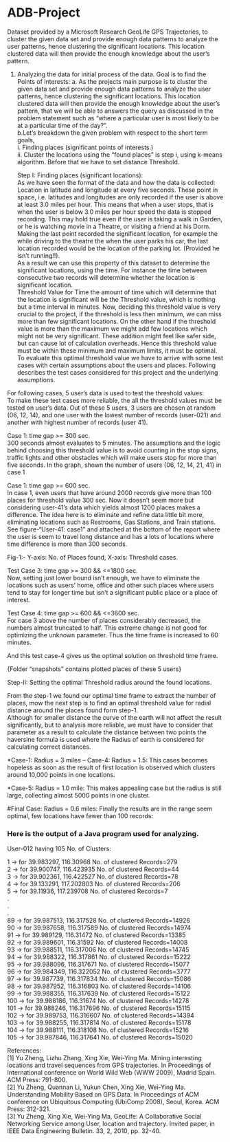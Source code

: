 # ADB-Project
Dataset provided by a Microsoft Research GeoLife GPS Trajectories, to cluster the given data set and provide enough data patterns to analyze the user patterns, hence clustering the significant locations. This location clustered data will then provide the enough knowledge about the user’s pattern.


1.	Analyzing the data for initial process of the data. Goal is to find the Points of interests:
	a.	As the projects main purpose is to cluster the given data set and provide enough data patterns to analyze the user patterns, hence clustering the significant locations. This location clustered data will then provide the enough knowledge about the user’s pattern, that we will be able to answers the query as discussed in the problem statement such as “where a particular user is most likely to be at a particular time of the day?”.   
	b.Let’s breakdown the given problem with respect to the short term goals,   
	i.	Finding places (significant points of interests.)  
	ii.	Cluster the locations using the “found places” is step i, using k-means algorithm. Before that we have to set distance Threshold.   
  
	Step I: Finding places (significant locations):  
	As we have seen the format of the data and how the data is collected: Location in latitude and longitude at every five seconds. These point in space, i.e. latitudes and longitudes are only recorded if the user is above at least 3.0 miles per hour. This means that when a user stops, that is when the user is below 3.0 miles per hour speed the data is stopped recording. This may hold true even if the user is taking a walk in Garden, or he is watching movie in a Theatre, or visiting a friend at his Dorm. Making the last point recorded the significant location, for example the while driving to the theatre the when the user parks his car, the last location recorded would be the location of the parking lot. (Provided he isn’t running!!).   
	As a result we can use this property of this dataset to determine the significant locations, using the time.  For instance the 	time between consecutive two records will determine whether the location is significant location.   
	Threshold Value for Time the amount of time which will determine that the location is significant will be the Threshold value, which is nothing but a time interval in minutes. Now, deciding this threshold value is very crucial to the project, if the threshold is less then minimum, we can miss more than few significant locations. On the other hand if the threshold value is more than the maximum we might add few locations which might not be very significant. These addition might feel like safer side, but can cause lot of calculation overheads. Hence this threshold value must be within these minimum and maximum limits, it must be optimal.         
	To evaluate this optimal threshold value we have to arrive with some test cases with certain assumptions about the users and places. Following describes the test cases considered for this project and the underlying assumptions.  


For following cases, 5 user’s data is used to test the threshold values:  
 	To make these test cases more reliable, the all the threshold values must be tested on user’s data. Out of these 5 users, 3 users are chosen at random (06, 12, 14), and one user with the lowest number of records (user-021) and another with highest number of records (user 41).  
  
Case 1: time gap >= 300 sec.    
	300 seconds almost evaluates to 5 minutes. The assumptions and the logic behind choosing this threshold value is to avoid counting in the stop signs, traffic lights and other obstacles which will make users stop for more than five seconds. In the graph, shown the number of users {06, 12, 14, 21, 41} in case 1   
    
Case 1: time gap >= 600 sec.    
	 In case 1, even users that have around 2000 records give more than 100 places for threshold value 300 sec. Now it doesn’t seem more but considering user-41’s data which yields almost 1200 places makes a difference. The idea here is to eliminate and refine data little bit more, eliminating locations such as Restrooms, Gas Stations, and Train stations.
	See figure-“User-41: case1” and   attached at the bottom of the report where the user is seem to travel long distance and has a lots of locations where time difference is more than 300 seconds.    

Fig-1:- Y-axis: No. of Places found, X-axis: Threshold cases.  


Test Case 3: time gap >= 300 && <=1800 sec.    
	Now, setting just lower bound isn’t enough, we have to eliminate the locations such as users’ home, office and other such places where users tend to stay for longer time but isn’t a significant public place or a place of interest.  


Test Case 4: time gap >= 600 && <=3600 sec.    
	For case 3 above the number of places considerably decreased, the numbers almost truncated to half. This extreme change is not good for optimizing the unknown parameter. Thus the time frame is increased to 60 minutes.      
  
And this test case-4 gives us the optimal solution on threshold time frame.  
  
{Folder “snapshots” contains plotted places of these 5 users}    
    
  
Step-II: Setting the optimal Threshold radius around the found locations.  
  
From the step-1 we found our optimal time frame to extract the number of places, mow the next step is to find an optimal threshold value for radial distance around the places found form step-1.  
Although for smaller distance the curve of the earth will not affect the result significantly, but to analysis more reliable, we must have to consider that parameter as a result to calculate the distance between two points the haversine formula is used where the Radius of earth is considered for calculating correct distances.  
  	
*Case-1: Radius = 3 miles – Case-4: Radius = 1.5:  This cases becomes hopeless as soon as the result of first location is observed which clusters	 around 10,000 points in one locations.  
 
*Case-5: Radius = 1.0 mile:  This makes appealing case but the radius is still large, collecting almost 5000 points in one cluster.  

#Final Case: Radius = 0.6 miles: Finally the results are in the range seem optimal, few locations have fewer than 100 records:  

### Here is the output of a Java program used for analyzing.  

User-012 having 105 No. of Clusters:  

1 -> for 39.983297, 116.30968 No. of clustered Records=279  
2 -> for 39.900747, 116.423935 No. of clustered Records=44  
3 -> for 39.902361, 116.422527 No. of clustered Records=78  
4 -> for 39.133291, 117.202803 No. of clustered Records=206  
5 -> for 39.11936, 117.239708 No. of clustered Records=7  
.  
.  
.  
89 -> for 39.987513, 116.317528 No. of clustered Records=14926  
90 -> for 39.987658, 116.317589 No. of clustered Records=14974  
91 -> for 39.989129, 116.31472 No. of clustered Records=13385  
92 -> for 39.989601, 116.31592 No. of clustered Records=14008  
93 -> for 39.988511, 116.317006 No. of clustered Records=14745  
94 -> for 39.988322, 116.317861 No. of clustered Records=15222  
95 -> for 39.988096, 116.317671 No. of clustered Records=15077  
96 -> for 39.984349, 116.322052 No. of clustered Records=3777  
97 -> for 39.987739, 116.317834 No. of clustered Records=15086  
98 -> for 39.987952, 116.316803 No. of clustered Records=14106  
99 -> for 39.988355, 116.317639 No. of clustered Records=15122  
100 -> for 39.988186, 116.31674 No. of clustered Records=14278  
101 -> for 39.988246, 116.317696 No. of clustered Records=15115  
102 -> for 39.989753, 116.316607 No. of clustered Records=14394  
103 -> for 39.988255, 116.317814 No. of clustered Records=15178  
104 -> for 39.988111, 116.318108 No. of clustered Records=15216  
105 -> for 39.987846, 116.317641 No. of clustered Records=15020  
   


References:  
 [1] Yu Zheng, Lizhu Zhang, Xing Xie, Wei-Ying Ma. Mining interesting locations and travel sequences from GPS trajectories. In Proceedings of International conference on World Wild Web (WWW 2009), Madrid Spain. ACM Press: 791-800.  
 [2] Yu Zheng, Quannan Li, Yukun Chen, Xing Xie, Wei-Ying Ma. Understanding Mobility Based on GPS Data. In Proceedings of ACM conference on Ubiquitous Computing (UbiComp 2008), Seoul, Korea. ACM Press: 312-321.   
[3] Yu Zheng, Xing Xie, Wei-Ying Ma, GeoLife: A Collaborative Social Networking Service among User, location and trajectory. Invited paper, in IEEE Data Engineering Bulletin. 33, 2, 2010, pp. 32-40.  
